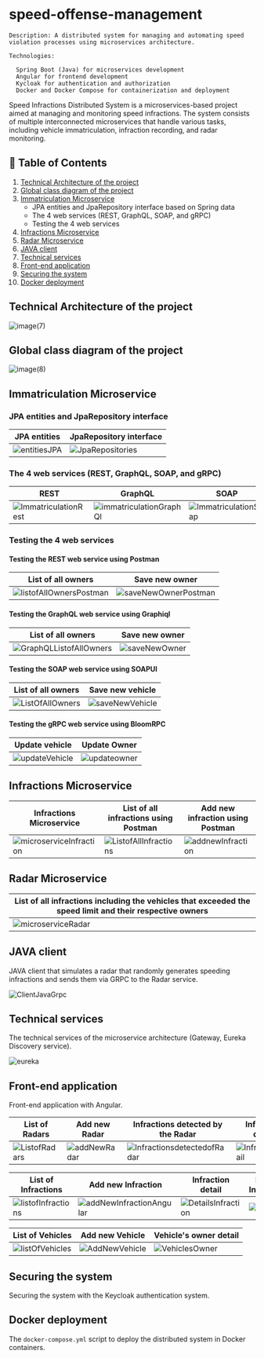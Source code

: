 # speed-offense-management


    Description: A distributed system for managing and automating speed violation processes using microservices architecture.

    Technologies:
    
      Spring Boot (Java) for microservices development
      Angular for frontend development
      Kycloak for authentication and authorization
      Docker and Docker Compose for containerization and deployment


Speed Infractions Distributed System is a microservices-based project aimed at managing and monitoring speed infractions. The system consists of multiple interconnected microservices that handle various tasks, including vehicle immatriculation, infraction recording, and radar monitoring.

##  :bookmark_tabs: Table of Contents 
1. [Technical Architecture of the project](#technical-architecture-of-the-project)
2. [Global class diagram of the project](#global-class-diagram-of-the-project)
3. [Immatriculation Microservice](#immatriculation-microservice)
    - JPA entities and JpaRepository interface based on Spring data
    - The 4 web services (REST, GraphQL, SOAP, and gRPC)
    - Testing the 4 web services
4. [Infractions Microservice](#infractions-microservice)
5. [Radar Microservice](#radar-microservice)
6. [JAVA client](#java-client)
7. [Technical services](#technical-services)
8. [Front-end application](#front-end-application)
9. [Securing the system](#securing-the-system)
10. [Docker deployment](#docker-deployment)

## Technical Architecture of the project

![image(7)](https://github.com/KhalidMHASNI/speed-offense-management/assets/82038554/f97d13f8-604c-4b09-979d-fa0a1b493be9)

## Global class diagram of the project

![image(8)](https://github.com/KhalidMHASNI/speed-offense-management/assets/82038554/d92280a1-5615-4121-8058-1fc16d38ca0c)


## Immatriculation Microservice

### JPA entities and JpaRepository interface

| JPA entities | JpaRepository interface |
| --- | --- |
| ![entitiesJPA](https://github.com/oumaimabenaboud/Speed-Infractions-Distributed-System/assets/120368654/0eb871cc-acd8-49f9-8127-fa7ada75dfc9) | ![JpaRepositories](https://github.com/oumaimabenaboud/Speed-Infractions-Distributed-System/assets/120368654/a95abee7-5719-4db9-9ae7-ebbe1eb77751) |

### The 4 web services (REST, GraphQL, SOAP, and gRPC)

| REST | GraphQL | SOAP | gRPC |
| --- | --- | --- | --- |
| ![ImmatriculationRest](https://github.com/oumaimabenaboud/Speed-Infractions-Distributed-System/assets/120368654/4aba780a-68d0-4313-87bc-a4d3daab02a3) | ![immatriculationGraphQl](https://github.com/oumaimabenaboud/Speed-Infractions-Distributed-System/assets/120368654/a39023cd-df97-434a-9102-067170b8383f) | ![ImmatriculationSoap](https://github.com/oumaimabenaboud/Speed-Infractions-Distributed-System/assets/120368654/db178b91-b467-4edb-b43b-39be0e32d24d) | ![immatriculatioGrpc](https://github.com/oumaimabenaboud/Speed-Infractions-Distributed-System/assets/120368654/19e285e0-347b-47b8-b292-8da44cbdee47) |

### Testing the 4 web services

#### Testing the REST web service using Postman

| List of all owners | Save new owner |
| --- | --- |
| ![listofAllOwnersPostman](https://github.com/oumaimabenaboud/Speed-Infractions-Distributed-System/assets/120368654/871ef92b-c47f-4898-a869-de28b51d9fb8) | ![saveNewOwnerPostman](https://github.com/oumaimabenaboud/Speed-Infractions-Distributed-System/assets/120368654/36e78218-c46d-4171-b597-1b80553c8e06) |

#### Testing the GraphQL web service using Graphiql

| List of all owners | Save new owner |
| --- | --- |
| ![GraphQLListofAllOwners](https://github.com/oumaimabenaboud/Speed-Infractions-Distributed-System/assets/120368654/7880e62f-5a5c-4be0-8453-1f30ab7cfc7f) | ![saveNewOwner](https://github.com/oumaimabenaboud/Speed-Infractions-Distributed-System/assets/120368654/cd46556d-6a70-490c-80c9-db140edd3442) |

#### Testing the SOAP web service using SOAPUI

| List of all owners | Save new vehicle |
| --- | --- |
| ![ListOfAllOwners](https://github.com/oumaimabenaboud/Speed-Infractions-Distributed-System/assets/120368654/42c56a8c-cfd9-424b-9998-67eb79d4b7e1) | ![saveNewVehicle](https://github.com/oumaimabenaboud/Speed-Infractions-Distributed-System/assets/120368654/96f2272e-b181-4d70-89c9-987632c918b4) |

#### Testing the gRPC web service using BloomRPC

| Update vehicle | Update Owner |
| --- | --- |
| ![updateVehicle](https://github.com/oumaimabenaboud/Speed-Infractions-Distributed-System/assets/120368654/8292a976-9761-4033-b974-5c87cdaa3e65) | ![updateowner](https://github.com/oumaimabenaboud/Speed-Infractions-Distributed-System/assets/120368654/6b0589e6-d3be-4c64-a367-28face6be544) |

## Infractions Microservice

| Infractions Microservice | List of all infractions using Postman | Add new infraction using Postman |
| --- | --- | --- |
| ![microserviceInfraction](https://github.com/oumaimabenaboud/Speed-Infractions-Distributed-System/assets/120368654/325a4210-af61-4199-a98a-11cbf7f38b6e) | ![ListofAllInfractions](https://github.com/oumaimabenaboud/Speed-Infractions-Distributed-System/assets/120368654/a9c0e55c-cbeb-48b2-b176-8039afebc676) | ![addnewInfraction](https://github.com/oumaimabenaboud/Speed-Infractions-Distributed-System/assets/120368654/e1625366-af97-46f4-89ce-27fd60633672) |

## Radar Microservice

| List of all infractions including the vehicles that exceeded the speed limit and their respective owners |
| --- |
| ![microserviceRadar](https://github.com/oumaimabenaboud/Speed-Infractions-Distributed-System/assets/120368654/7e6bcd05-f244-465b-b772-e470a4069b60) |

## JAVA client

JAVA client that simulates a radar that randomly generates speeding infractions and sends them via GRPC to the Radar service.

![ClientJavaGrpc](https://github.com/oumaimabenaboud/Speed-Infractions-Distributed-System/assets/120368654/217ba41e-5cb3-4c42-9cbf-29e86b466dc2)

## Technical services

The technical services of the microservice architecture (Gateway, Eureka Discovery service).

![eureka](https://github.com/oumaimabenaboud/Speed-Infractions-Distributed-System/assets/120368654/03aa1160-a0b2-4587-9323-2d730043e44a)

## Front-end application

Front-end application with Angular.

| List of Radars | Add new Radar | Infractions detected by the Radar | Infraction detail |
| --- | --- | --- | --- |
| ![ListofRadars](https://github.com/oumaimabenaboud/Speed-Infractions-Distributed-System/assets/120368654/c4f64def-e555-4517-8894-e54085ba8fc8) | ![addNewRadar](https://github.com/oumaimabenaboud/Speed-Infractions-Distributed-System/assets/120368654/55a4660b-ec63-496a-a3bf-845b9753c4e7) | ![InfractionsdetectedofRadar](https://github.com/oumaimabenaboud/Speed-Infractions-Distributed-System/assets/120368654/292aaca3-9cc3-4ae8-9c99-ce50ee7c9bb3) | ![Infractiondetail](https://github.com/oumaimabenaboud/Speed-Infractions-Distributed-System/assets/120368654/24384bda-35ca-454c-a5c8-193195c10200) |

| List of Infractions | Add new Infraction | Infraction detail | Delete Infraction |
| --- | --- | --- | --- |
| ![listofInfractions](https://github.com/oumaimabenaboud/Speed-Infractions-Distributed-System/assets/120368654/11db2002-60bb-488f-8c33-3e40137a12bb) | ![addNewInfractionAngular](https://github.com/oumaimabenaboud/Speed-Infractions-Distributed-System/assets/120368654/25609132-7331-4e93-907d-48c53f7b0e3b) | ![DetailsInfraction](https://github.com/oumaimabenaboud/Speed-Infractions-Distributed-System/assets/120368654/6204e786-eb05-48ce-9c7a-24773edd3871) | ![image](https://github.com/oumaimabenaboud/Speed-Infractions-Distributed-System/assets/120368654/d3d21335-4615-43c9-b801-202d86c5d704)


| List of Vehicles | Add new Vehicle | Vehicle's owner detail |
| --- | --- | --- |
| ![listOfVehicles](https://github.com/oumaimabenaboud/Speed-Infractions-Distributed-System/assets/120368654/e3bafea3-f226-444b-a19b-95f4ab6be27a) | ![AddNewVehicle](https://github.com/oumaimabenaboud/Speed-Infractions-Distributed-System/assets/120368654/9fb8adca-6d9d-408b-9837-5b1bbea2c657) | ![VehiclesOwner](https://github.com/oumaimabenaboud/Speed-Infractions-Distributed-System/assets/120368654/83fca0b2-ba7d-4343-8c84-1c88d3b45815) |

## Securing the system

Securing the system with the Keycloak authentication system.



## Docker deployment

The `docker-compose.yml` script to deploy the distributed system in Docker containers.

